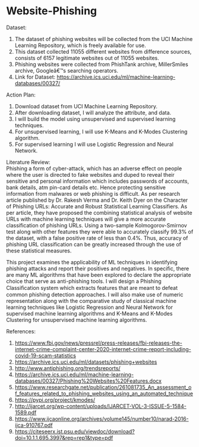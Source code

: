 # Website-Phishing


Dataset: 
1.	The dataset of phishing websites will be collected from the UCI Machine Learning Repository, which is freely available for use. 
2.	This dataset collected 11055 different websites from difference sources,  consists of 6157 legitimate websites out of 11055 websites. 
3.	Phishing websites were collected from PhishTank archive, MillerSmiles archive, Googleâ€™s searching operators.
4.	Link for Dataset: https://archive.ics.uci.edu/ml/machine-learning-databases/00327/


Action Plan: 
1.	Download dataset from UCI Machine Learning Repository.
2.	After downloading dataset, I will analyze the attribute, and data.
3.	I will build the model using unsupervised and supervised learning techniques.
4.	For unsupervised learning, I will use K-Means and K-Modes Clustering algorithm.
5.	For supervised learning I will use Logistic Regression and Neural Network.

Literature Review:  
Phishing a form of cyber-attack, which has an adverse effect on people where the user is directed to fake websites and duped to reveal their sensitive and personal information which includes passwords of accounts, bank details, atm pin-card details etc. Hence protecting sensitive information from malwares or web phishing is difficult. 
As per research article published by Dr. Rakesh Verma and Dr. Keith Dyer on the Character of Phishing URLs: Accurate and Robust Statistical Learning Classifiers. As per article, they have proposed the combining statistical analysis of website URLs with machine learning techniques will give a more accurate classification of phishing URLs. Using a two-sample Kolmogorov-Smirnov test along with other features they were able to accurately classify 99.3% of the dataset, with a false positive rate of less than 0.4%. Thus, accuracy of phishing URL classification can be greatly increased through the use of these statistical measures.

This project examines the applicability of ML techniques in identifying phishing attacks and report their positives and negatives. In specific, there are many ML algorithms that have been explored to declare the appropriate choice that serve as anti-phishing tools. I will design a Phishing Classiﬁcation system which extracts features that are meant to defeat common phishing detection approaches. I will also make use of numeric representation along with the comparative study of classical machine learning techniques like Logistic Regression and Neural Network for supervised machine learning algorithms and K-Means and K-Modes Clustering for unsupervised machine learning algorithms. 

References:
1. https://www.fbi.gov/news/pressrel/press-releases/fbi-releases-the-internet-crime-complaint-center-2020-internet-crime-report-including-covid-19-scam-statistics
2. https://archive.ics.uci.edu/ml/datasets/phishing+websites
3. http://www.antiphishing.org/trendsreports/
4. https://archive.ics.uci.edu/ml/machine-learning-databases/00327/Phishing%20Websites%20Features.docx
5. https://www.researchgate.net/publication/261081735_An_assessment_of_features_related_to_phishing_websites_using_an_automated_technique
6. https://pypi.org/project/kmodes/
7. http://ijarcet.org/wp-content/uploads/IJARCET-VOL-3-ISSUE-5-1584-1589.pdf
8. https://www.ijcaonline.org/archives/volume145/number10/narad-2016-ijca-910767.pdf
9. https://citeseerx.ist.psu.edu/viewdoc/download?doi=10.1.1.695.3997&rep=rep1&type=pdf


